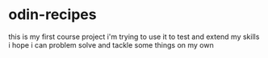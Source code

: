 # odin-recipes
this is my first course project
i'm trying to use it to test and extend my skills
i hope i can problem solve and tackle some things on my own